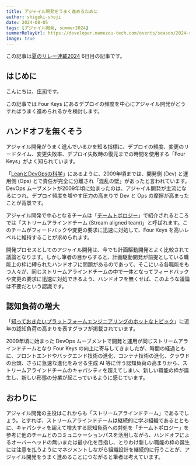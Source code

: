 ```yaml
---
title: アジャイル開発をうまく進めるために
author: shigeki-shoji
date: 2024-08-05
tags: [アジャイル開発, summer2024]
summerRelayUrl: https://developer.mamezou-tech.com/events/season/2024-summer/
image: true
---
```


この記事は[夏のリレー連載2024](/events/season/2024-summer/) 6日目の記事です。

## はじめに

こんにちは、[庄司](https://github.com/edward-mamezou)です。

この記事では Four Keys にあるデプロイの頻度を中心にアジャイル開発がどうすればうまく進められるかを検討します。

## ハンドオフを無くそう

アジャイル開発がうまく進んでいるかを知る指標に、デプロイの頻度、変更のリードタイム、変更失敗率、デプロイ失敗時の復元までの時間を使用する「Four Keys」がよく知られています。

「[LeanとDevOpsの科学](https://www.amazon.co.jp/dp/4295004901)」にあるように、2009年頃までは、開発側 (Dev) と運用側 (Ops) とで責任が完全に分離され「混乱の壁」があったと言われています。DevOps ムーブメントが2009年頃に始まったのは、アジャイル開発が主流になるにつれ、デプロイ頻度を増やす圧力の高まりで Dev と Ops の摩擦が高まったことが背景です。

アジャイル開発で中心となるチームは「[チームトポロジー](https://www.amazon.co.jp/dp/4820729632)」で紹介されるところでは「ストリームアラインドチーム (Stream aligned team)」と呼ばれます。このチームがフィードバックや変更の要求に迅速に対処して、Four Keys を高いレベルに維持することが求められます。

開発プロセスとしてのアジャイル開発は、今でも計画駆動開発とよく比較されて議論となります。しかし筆者の目からすると、計画駆動開発が前提としている職能上の枠に縛られたハンドオフに問題があるのであって、そこにいる各職能をもつ人々が、同じストリームアラインドチームの中で一体となってフィードバックや変更の要求に迅速に対処できるよう、ハンドオフを無くせば、このような議論は不要だという認識です。

## 認知負荷の増大

「[知っておきたいプラットフォームエンジニアリングのホットなトピック](https://www.infoq.com/jp/articles/platform-engineering-primer/)」に近年の認知負荷の高まりを表すグラフが掲載されています。

2009年頃に始まった DevOps ムーブメントで開発と運用が同じストリームアラインドチームとなり Four Keys の向上に寄与してきましたが、時間の経過ともに、フロントエンドやバックエンド技術の進化、コンテナ技術の進化、クラウドの台頭、さらに急速な進化をみせる生成 AI 等に伴う認知負荷の高まりから、ストリームアラインドチームのキャパシティを超えてしまい、新しい職能の枠が誕生し、新しい形態の分業が起こっているように感じています。

## おわりに

アジャイル開発の主役はこれからも「ストリームアラインドチーム」であるでしょう。とすれば、ストリームアラインドチームは継続的に学ぶ組織であるとともに、キャパシティを超えて増大する認知負荷への対処を「チームトポロジー」を参考に他のチームとのコミュニケーションパスを活用しながら、ハンドオフによるオーバーヘッドの無いまたは最小化を目指し、とりわけ新しい職能の枠の誕生には注意を払うようにマネジメントしながら組織設計を継続的に行うことが、アジャイル開発をうまく進めることにつながると筆者は考えています。
